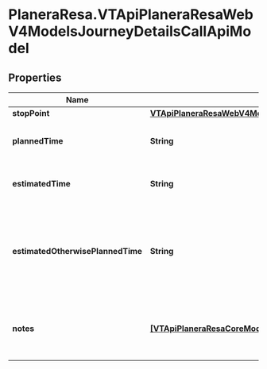 # PlaneraResa.VTApiPlaneraResaWebV4ModelsJourneyDetailsCallApiModel

## Properties

Name | Type | Description | Notes
------------ | ------------- | ------------- | -------------
**stopPoint** | [**VTApiPlaneraResaWebV4ModelsJourneyDetailsStopPointApiModel**](VTApiPlaneraResaWebV4ModelsJourneyDetailsStopPointApiModel.md) |  | 
**plannedTime** | **String** | The planned time of the call in RFC 3339 format. | 
**estimatedTime** | **String** | The estimated time of the call in RFC 3339 format. | [optional] 
**estimatedOtherwisePlannedTime** | **String** | The best known time of the call in RFC 3339 format. Is EstimatedTime if exists, otherwise PlannedTime. | [optional] [readonly] 
**notes** | [**[VTApiPlaneraResaCoreModelsNote]**](VTApiPlaneraResaCoreModelsNote.md) | An ordered list (most important first) of notes related to the call. | [optional] 


